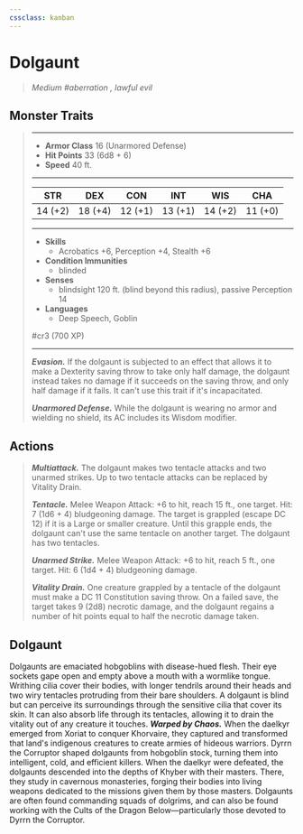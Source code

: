 ```yaml
---
cssclass: kanban
---
```


# Dolgaunt
>*Medium #aberration , lawful evil*
## Monster Traits
>___
>- **Armor Class** 16 (Unarmored Defense)
>- **Hit Points** 33 (6d8 + 6)
>- **Speed** 40 ft.
>___
>|STR|DEX|CON|INT|WIS|CHA|
>|:---:|:---:|:---:|:---:|:---:|:---:|
>|14 (+2)|18 (+4)|12 (+1)|13 (+1)|14 (+2)|11 (+0)|
>___
>- **Skills**
>	 - Acrobatics +6, Perception +4, Stealth +6
>- **Condition Immunities**
>	 - blinded
>- **Senses**
>	 - blindsight 120 ft. (blind beyond this radius), passive Perception 14
>- **Languages**
>	 - Deep Speech, Goblin
>
> #cr3 (700 XP)
>___
>***Evasion.*** If the dolgaunt is subjected to an effect that allows it to make a Dexterity saving throw to take only half damage, the dolgaunt instead takes no damage if it succeeds on the saving throw, and only half damage if it fails. It can't use this trait if it's incapacitated.  
>
>***Unarmored Defense.*** While the dolgaunt is wearing no armor and wielding no shield, its AC includes its Wisdom modifier.  
>
## Actions
>***Multiattack.*** The dolgaunt makes two tentacle attacks and two unarmed strikes. Up to two tentacle attacks can be replaced by Vitality Drain.  
>
>***Tentacle.*** Melee Weapon Attack: +6 to hit, reach 15 ft., one target. Hit: 7 (1d6 + 4) bludgeoning damage. The target is grappled (escape DC 12) if it is a Large or smaller creature. Until this grapple ends, the dolgaunt can't use the same tentacle on another target. The dolgaunt has two tentacles.  
>
>***Unarmed Strike.*** Melee Weapon Attack: +6 to hit, reach 5 ft., one target. Hit: 6 (1d4 + 4) bludgeoning damage.  
>
>***Vitality Drain.*** One creature grappled by a tentacle of the dolgaunt must make a DC 11 Constitution saving throw. On a failed save, the target takes 9 (2d8) necrotic damage, and the dolgaunt regains a number of hit points equal to half the necrotic damage taken.
## Dolgaunt
Dolgaunts are emaciated hobgoblins with disease-hued flesh. Their eye sockets gape open and empty above a mouth with a wormlike tongue. Writhing cilia cover their bodies, with longer tendrils around their heads and two wiry tentacles protruding from their bare shoulders. A dolgaunt is blind but can perceive its surroundings through the sensitive cilia that cover its skin. It can also absorb life through its tentacles, allowing it to drain the vitality out of any creature it touches.
***Warped by Chaos.*** When the daelkyr emerged from Xoriat to conquer Khorvaire, they captured and transformed that land's indigenous creatures to create armies of hideous warriors. Dyrrn the Corruptor shaped dolgaunts from hobgoblin stock, turning them into intelligent, cold, and efficient killers.
When the daelkyr were defeated, the dolgaunts descended into the depths of Khyber with their masters. There, they study in cavernous monasteries, forging their bodies into living weapons dedicated to the missions given them by those masters. Dolgaunts are often found commanding squads of dolgrims, and can also be found working with the Cults of the Dragon Below—particularly those devoted to Dyrrn the Corruptor.
